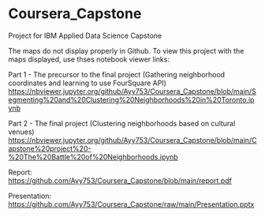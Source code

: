 # Coursera_Capstone
Project for IBM Applied Data Science Capstone 

The maps do not display properly in Github.
To view this project with the maps displayed, use thses notebook viewer links:

Part 1 - The precursor to the final project (Gathering neighborhood coordinates and learning to use FourSquare API)
https://nbviewer.jupyter.org/github/Ayy753/Coursera_Capstone/blob/main/Segmenting%20and%20Clustering%20Neighborhoods%20in%20Toronto.ipynb

Part 2 - The final project (Clustering neighborhoods based on cultural venues)
https://nbviewer.jupyter.org/github/Ayy753/Coursera_Capstone/blob/main/Capstone%20project%20-%20The%20Battle%20of%20Neighborhoods.ipynb

Report: https://github.com/Ayy753/Coursera_Capstone/blob/main/report.pdf

Presentation: https://github.com/Ayy753/Coursera_Capstone/raw/main/Presentation.pptx
